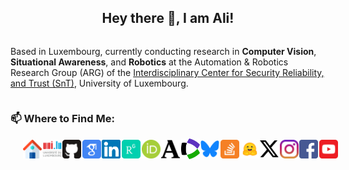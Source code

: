 <h2 style="text-align: center;">Hey there 👋, I am Ali!</h2>

<div style="display: flex; gap: 20px; align-items: center;">
    <div style="flex: 1; display: grid; gap: 4px; grid-auto-flow: column;">
        <!-- Content related to research -->
        <p>Based in Luxembourg, currently conducting research in <b>Computer Vision</b>, <b>Situational Awareness</b>, and <b>Robotics</b> at the Automation & Robotics Research Group (ARG) of the <a href="https://www.uni.lu/snt-en/" target="_blank">Interdisciplinary Center for Security Reliability, and Trust (SnT)</a>, University of Luxembourg.</p>
    </div>
    <!--
    <div style="flex: 1;">
        <p align="center">
            <img src="programmer.gif" alt="Programmer" style="margin: 10px;"/>
        </p>
    </div>
    -->
</div>

<!-- <div style="text-align:center; display: flex; gap: 20px; align-items: center;">
    <a href="#">
        <img  alt="alitourani's GitHub Stats" src="https://awesome-github-stats.azurewebsites.net/user-stats/alitourani?cardType=github&theme=merko&preferLogin=false" />
    </a>
</div> -->

### 📫 Where to Find Me:

<div style="display: flex; width: 100%; padding: 0 20px; justify-content: space-between; align-items: center; flex-wrap: wrap;">
    <a href="https://alitourani.github.io/" target="_blank"><img src="logos/home.svg" width="30px" alt="Home" /></a>
    <a href="https://www.uni.lu/snt-en/people/ali-tourani/" target="_blank"><img src="logos/unilu.svg" width="30px" alt="Web-Page" /></a>
    <a href="https://github.com/alitourani" target="_blank"><img src="logos/github.svg" width="30px" alt="GitHub" /></a>
    <a href="http://scholar.google.com/citations?user=_VkNRkUAAAAJ&hl=en" target="_blank"><img src="logos/gscholar.svg" width="30px" alt="Google Scholar" /></a>
    <a href="https://www.linkedin.com/in/alitourani/" target="_blank"><img src="logos/linkedin.svg" width="30px" alt="LinkedIn" /></a>
    <a href="https://www.researchgate.net/profile/Ali-Tourani-2" target="_blank"><img src="logos/researchgate.svg" width="30px" alt="Researchgate" /></a>
    <a href="https://orcid.org/0000-0002-6955-1172" target="_blank"><img src="logos/orcid.svg" width="30px" alt="ORCID" /></a>
    <a href="https://uni-lu.academia.edu/AliTourani" target="_blank"><img src="logos/academia.svg" width="30px" alt="Academia" /></a>
    <a href="https://www.webofscience.com/wos/author/record/HNQ-0031-2023" target="_blank"><img src="logos/clvt.svg" width="30px" alt="WoS" /></a>
    <a href="https://bsky.app/profile/alitourani.bsky.social" target="_blank"><img src="logos/bluesky.svg" width="30px" alt="BlueSky" /></a>
    <a href="https://stackoverflow.com/users/2425822/ali-tourani" target="_blank"><img src="logos/stackoverflow.svg" width="30px" alt="StackOverflow" /></a>
    <a href="https://huggingface.co/alitourani" target="_blank"><img src="logos/hf-logo.svg" width="30px" alt="HuggingFace" /></a>
    <a href="https://twitter.com/a_tourani" target="_blank"><img src="logos/x.svg" width="30px" alt="Twitter" /></a>
    <a href="https://www.instagram.com/alitourani_" target="_blank"><img src="logos/instagram.svg" width="30px" alt="Instagram" /></a>
    <a href="https://www.facebook.com/ali.tourani/" target="_blank"><img src="logos/facebook.svg" width="30px" alt="Facebook" /></a>
    <a href="https://www.youtube.com/@a_tourani" target="_blank"><img src="logos/youtube.svg" width="30px" alt="YouTube" /></a>
</div>
